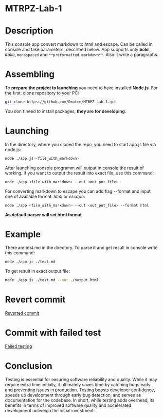 # MTRPZ-Lab-1

# Description
This console app convert markdown to html and escape. Can be called in console and take parameters, described below. App supports only **bold**, _italic_, `monospaced` and ```**preformatted markdown**```. Also it write a paragraphs.

# Assembling
To **prepare the project to launching** you need to have installed **Node.js**. 
For the first: clone repository to your PC:
```bash
git clone https://github.com/Dmutre/MTRPZ-Lab-1.git
```
You don`t need to install packages, **they are for developing**.

# Launching
In the directory, where you cloned the repo, you need to start app.js file via node.js:
```bash
node ./app.js <file_with_markdown>
```
After launching console programm will output in console the result of working. If you want to output the result into exact file, use this command:
```bash
node ./app <file_with_markdown> --out <out_put_file>
```
For converting markdown to escape you can add flag --format and input one of available format: _html_ or _escape_:
```bash
node ./app <file_with_markdown> --out <out_put_file> --format html
```

**As default parser will set html format**

# Example
There are test.md in the directory. To parse it and get result in console write this command: 
```bash
node ./app.js ./test.md
```
To get result in exact output file:
```bash
node ./app.js ./test.md --out ./output.html
```

# Revert commit
[Reverted commit](https://github.com/Dmutre/markdown-parser-with-testing-and-CI/commit/b39622554e4ac7819ff277585ba2875e9211db77)
# Commit with failed test
[Failed testing](https://github.com/Dmutre/markdown-parser-with-testing-and-CI/commit/62996f8d0a9e22a46c383e1dd2a7a4e224ea7b6f)

# Conclusion
Testing is essential for ensuring software reliability and quality. While it may require extra time initially, it ultimately saves time by catching bugs early and preventing issues in production. Testing boosts developer confidence, speeds up development through early bug detection, and serves as documentation for the codebase. In short, while testing adds overhead, its benefits in terms of improved software quality and accelerated development outweigh the initial investment.